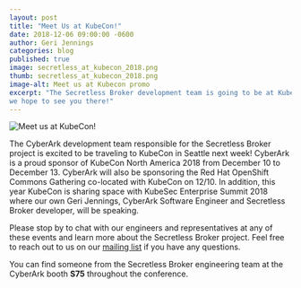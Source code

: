 ```yaml
---
layout: post
title: "Meet Us at KubeCon!"
date: 2018-12-06 09:00:00 -0600
author: Geri Jennings
categories: blog
published: true
image: secretless_at_kubecon_2018.png
thumb: secretless_at_kubecon_2018.png
image-alt: Meet us at Kubecon promo
excerpt: "The Secretless Broker development team is going to be at KubeCon -
we hope to see you there!"
---
```


<div class="blog-img">
  <img src="/img/secretless_at_kubecon_2018.png" alt="Meet us at KubeCon!">
</div>

The CyberArk development team responsible for the Secretless Broker project is excited
to be traveling to KubeCon in Seattle next week! CyberArk is a proud sponsor of KubeCon
North America 2018 from December 10 to December 13. CyberArk will also be
sponsoring the Red Hat OpenShift Commons Gathering co-located with KubeCon on 12/10. 
In addition, this year KubeCon is sharing space with KubeSec Enterprise Summit 2018 where
our own Geri Jennings, CyberArk Software Engineer and Secretless Broker developer,
will be speaking.

Please stop by to chat with our engineers and representatives
at any of these events and learn more about the Secretless Broker project. Feel free to reach
out to us on our [mailing list](https://groups.google.com/forum/#!forum/secretless)
if you have any questions.

You can find someone from the Secretless Broker engineering team at the CyberArk
booth <strong>S75</strong> throughout the conference.
